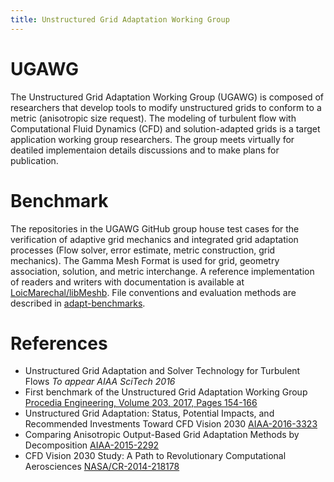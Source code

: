 ```yaml
---
title: Unstructured Grid Adaptation Working Group
---
```


# UGAWG
The Unstructured Grid Adaptation Working Group (UGAWG) is composed of
researchers that develop tools to modify unstructured grids to conform
to a metric (anisotropic size request).
The modeling of turbulent flow with Computational Fluid Dynamics
(CFD) and solution-adapted grids is a target
application working group researchers.
The group meets virtually for deatiled implementaion details discussions
and to make plans for publication.

# Benchmark
The repositories in the UGAWG GitHub group house test cases for the
verification of adaptive grid mechanics and integrated grid adaptation
processes (Flow solver, error estimate, metric construction, grid mechanics).
The Gamma Mesh Format is used for grid, geometry association, solution, and
metric interchange.
A reference implementation of readers and writers with
documentation is available at
[LoicMarechal/libMeshb](https://github.com/LoicMarechal/libMeshb).
File conventions and evaluation methods are described in
[adapt-benchmarks](https://github.com/UGAWG/adapt-benchmarks).

# References
- Unstructured Grid Adaptation and Solver Technology for Turbulent Flows *To appear AIAA SciTech 2016*
- First benchmark of the Unstructured Grid Adaptation Working Group [Procedia Engineering, Volume 203, 2017, Pages 154-166](https://doi.org/10.1016/j.proeng.2017.09.800)
- Unstructured Grid Adaptation: Status, Potential
Impacts, and Recommended Investments Toward
CFD Vision 2030 [AIAA-2016-3323](https://arc.aiaa.org/doi/abs/10.2514/6.2016-3323)
- Comparing Anisotropic Output-Based Grid Adaptation Methods by Decomposition [AIAA-2015-2292](https://arc.aiaa.org/doi/abs/10.2514/6.2015-2292)
- CFD Vision 2030 Study: A Path to Revolutionary Computational Aerosciences [NASA/CR-2014-218178](https://ntrs.nasa.gov/search.jsp?R=20140003093)